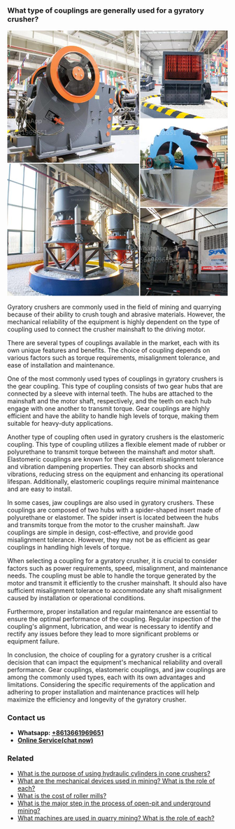 <h3>What type of couplings are generally used for a gyratory crusher?</h3><img src='1701744877.jpg' alt=''><p>Gyratory crushers are commonly used in the field of mining and quarrying because of their ability to crush tough and abrasive materials. However, the mechanical reliability of the equipment is highly dependent on the type of coupling used to connect the crusher mainshaft to the driving motor.</p><p>There are several types of couplings available in the market, each with its own unique features and benefits. The choice of coupling depends on various factors such as torque requirements, misalignment tolerance, and ease of installation and maintenance.</p><p>One of the most commonly used types of couplings in gyratory crushers is the gear coupling. This type of coupling consists of two gear hubs that are connected by a sleeve with internal teeth. The hubs are attached to the mainshaft and the motor shaft, respectively, and the teeth on each hub engage with one another to transmit torque. Gear couplings are highly efficient and have the ability to handle high levels of torque, making them suitable for heavy-duty applications.</p><p>Another type of coupling often used in gyratory crushers is the elastomeric coupling. This type of coupling utilizes a flexible element made of rubber or polyurethane to transmit torque between the mainshaft and motor shaft. Elastomeric couplings are known for their excellent misalignment tolerance and vibration dampening properties. They can absorb shocks and vibrations, reducing stress on the equipment and enhancing its operational lifespan. Additionally, elastomeric couplings require minimal maintenance and are easy to install.</p><p>In some cases, jaw couplings are also used in gyratory crushers. These couplings are composed of two hubs with a spider-shaped insert made of polyurethane or elastomer. The spider insert is located between the hubs and transmits torque from the motor to the crusher mainshaft. Jaw couplings are simple in design, cost-effective, and provide good misalignment tolerance. However, they may not be as efficient as gear couplings in handling high levels of torque.</p><p>When selecting a coupling for a gyratory crusher, it is crucial to consider factors such as power requirements, speed, misalignment, and maintenance needs. The coupling must be able to handle the torque generated by the motor and transmit it efficiently to the crusher mainshaft. It should also have sufficient misalignment tolerance to accommodate any shaft misalignment caused by installation or operational conditions.</p><p>Furthermore, proper installation and regular maintenance are essential to ensure the optimal performance of the coupling. Regular inspection of the coupling's alignment, lubrication, and wear is necessary to identify and rectify any issues before they lead to more significant problems or equipment failure.</p><p>In conclusion, the choice of coupling for a gyratory crusher is a critical decision that can impact the equipment's mechanical reliability and overall performance. Gear couplings, elastomeric couplings, and jaw couplings are among the commonly used types, each with its own advantages and limitations. Considering the specific requirements of the application and adhering to proper installation and maintenance practices will help maximize the efficiency and longevity of the gyratory crusher.</p><h3>Contact us</h3><ul><li><strong>Whatsapp:&nbsp;<a href="https://wa.me/8613661969651">+8613661969651</a></strong></li><li><a href="https://swt.shibang-china.com/?git&amp;zhl&amp;What type of couplings are generally used for a gyratory crusher"><strong>Online Service(chat now)</strong></a></li></ul><h3>Related</h3><ul><li><a href='What is the purpose of using hydraulic cylinders in cone crushers.md'>What is the purpose of using hydraulic cylinders in cone crushers?</a></li><li><a href='What are the mechanical devices used in mining What is the role of each.md'>What are the mechanical devices used in mining? What is the role of each?</a></li><li><a href='What is the cost of roller mills.md'>What is the cost of roller mills?</a></li><li><a href='What is the major step in the process of openpit and underground mining.md'>What is the major step in the process of open-pit and underground mining?</a></li><li><a href='What machines are used in quarry mining What is the role of each.md'>What machines are used in quarry mining? What is the role of each?</a></li></ul>